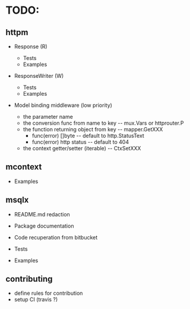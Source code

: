 # TODO:

## httpm

- Response (R)
	- Tests
	- Examples
- ResponseWriter (W)
	- Tests
	- Examples

- Model binding middleware (low priority)
	- the parameter name
	- the conversion func from name to key -- mux.Vars or httprouter.P
	- the function returning object from key -- mapper.GetXXX
		- func(error) []byte -- default to http.StatusText
		- func(error) http status -- default to 404
	- the context getter/setter (iterable) -- CtxSetXXX

## mcontext

- Examples

## msqlx

- README.md redaction
- Package documentation

- Code recuperation from bitbucket
- Tests
- Examples

## contributing

- define rules for contribution
- setup CI (travis ?)
